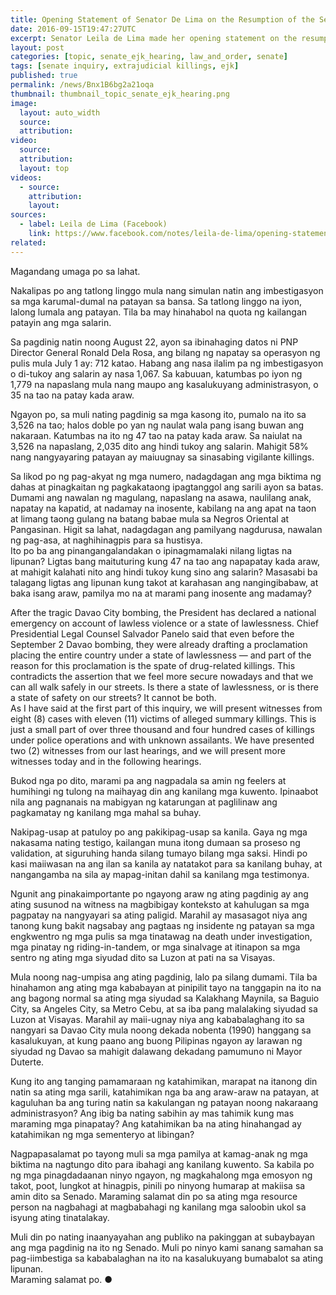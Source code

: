 ```yaml
---
title: Opening Statement of Senator De Lima on the Resumption of the Senate Inquiry on Extrajudicial Killings
date: 2016-09-15T19:47:27UTC
excerpt: Senator Leila de Lima made her opening statement on the resumption of the Senate Committee hearing on 15 September 2016 on the recent extrajudicial killings and summary executions of suspected criminals.
layout: post
categories: [topic, senate_ejk_hearing, law_and_order, senate]
tags: [senate inquiry, extrajudicial killings, ejk]
published: true
permalink: /news/Bnx1B6bg2a21oqa
thumbnail: thumbnail_topic_senate_ejk_hearing.png
image:
  layout: auto_width
  source: 
  attribution: 
video:
  source: 
  attribution: 
  layout: top
videos:
  - source: 
    attribution: 
    layout: 
sources:
  - label: Leila de Lima (Facebook)
    link: https://www.facebook.com/notes/leila-de-lima/opening-statement-of-sen-leila-m-de-lima-on-the-resumption-of-the-senate-inquiry/1847740535456493/
related:
---
```


Magandang umaga po sa lahat.   

Nakalipas po ang tatlong linggo mula nang simulan natin ang imbestigasyon sa mga karumal-dumal na patayan sa bansa. Sa tatlong linggo na iyon, lalong lumala ang patayan. Tila ba may hinahabol na quota ng kailangan patayin ang mga salarin.    

Sa pagdinig natin noong August 22, ayon sa ibinahaging datos ni PNP Director General Ronald Dela Rosa, ang bilang ng napatay sa operasyon ng pulis mula July 1 ay: 712 katao. Habang ang nasa ilalim pa ng imbestigasyon o di-tukoy ang salarin ay nasa 1,067. Sa kabuuan, katumbas po iyon ng 1,779 na napaslang mula nang maupo ang kasalukuyang administrasyon, o 35 na tao na patay kada araw.    

Ngayon po, sa muli nating pagdinig sa mga kasong ito, pumalo na ito sa 3,526 na tao; halos doble po yan ng naulat wala pang isang buwan ang nakaraan. Katumbas na ito ng 47 tao na patay kada araw. Sa naiulat na 3,526 na napaslang, 2,035 dito ang hindi tukoy ang salarin. Mahigit 58% nang nangyayaring patayan ay maiuugnay sa sinasabing vigilante killings.    

Sa likod po ng pag-akyat ng mga numero, nadagdagan ang mga biktima ng dahas at pinagkaitan ng pagkakataong ipagtanggol ang sarili ayon sa batas. Dumami ang nawalan ng magulang, napaslang na asawa, naulilang anak, napatay na kapatid, at nadamay na inosente, kabilang na ang apat na taon at limang taong gulang na batang babae mula sa Negros Oriental at Pangasinan. Higit sa lahat, nadagdagan ang pamilyang nagdurusa, nawalan ng pag-asa, at naghihinagpis para sa hustisya.     
Ito po ba ang pinangangalandakan o ipinagmamalaki nilang ligtas na lipunan? Ligtas bang maituturing kung 47 na tao ang napapatay kada araw, at mahigit kalahati nito ang hindi tukoy kung sino ang salarin? Masasabi ba talagang ligtas ang lipunan kung takot at karahasan ang nangingibabaw, at baka isang araw, pamilya mo na at marami pang inosente ang madamay?    

After the tragic Davao City bombing, the President has declared a national emergency on account of lawless violence or a state of lawlessness. Chief Presidential Legal Counsel Salvador Panelo said that even before the September 2 Davao bombing, they were already drafting a proclamation placing the entire country under a state of lawlessness — and part of the reason for this proclamation is the spate of drug-related killings. This contradicts the assertion that we feel more secure nowadays and that we can all walk safely in our streets. Is there a state of lawlessness, or is there a state of safety on our streets? It cannot be both.   
As I have said at the first part of this inquiry, we will present witnesses from eight (8) cases with eleven (11) victims of alleged summary killings. This is just a small part of over three thousand and four hundred cases of killings under police operations and with unknown assailants. We have presented two (2) witnesses from our last hearings, and we will present more witnesses today and in the following hearings.    

Bukod nga po dito, marami pa ang nagpadala sa amin ng feelers at humihingi ng tulong na maihayag din ang kanilang mga kuwento. Ipinaabot nila ang pagnanais na mabigyan ng katarungan at paglilinaw ang pagkamatay ng kanilang mga mahal sa buhay.    

Nakipag-usap at patuloy po ang pakikipag-usap sa kanila. Gaya ng mga nakasama nating testigo, kailangan muna itong dumaan sa proseso ng validation, at siguruhing handa silang tumayo bilang mga saksi. Hindi po kasi maiiwasan na ang ilan sa kanila ay natatakot para sa kanilang buhay, at nangangamba na sila ay mapag-initan dahil sa kanilang mga testimonya.   

Ngunit ang pinakaimportante po ngayong araw ng ating pagdinig ay ang ating susunod na witness na magbibigay konteksto at kahulugan sa mga pagpatay na nangyayari sa ating paligid. Marahil ay masasagot niya ang tanong kung bakit nagsabay ang pagtaas ng insidente ng patayan sa mga engkwentro ng mga pulis sa mga tinatawag na death under investigation, mga pinatay ng riding-in-tandem, or mga sinalvage at itinapon sa mga sentro ng ating mga siyudad dito sa Luzon at pati na sa Visayas.

Mula noong nag-umpisa ang ating pagdinig, lalo pa silang dumami. Tila ba hinahamon ang ating mga kababayan at pinipilit tayo na tanggapin na ito na ang bagong normal sa ating mga siyudad sa Kalakhang Maynila, sa Baguio City, sa Angeles City, sa Metro Cebu, at sa iba pang malalaking siyudad sa Luzon at Visayas. Marahil ay maii-ugnay niya ang kababalaghang ito sa nangyari sa Davao City mula noong dekada nobenta (1990) hanggang sa kasalukuyan, at kung paano ang buong Pilipinas ngayon ay larawan ng siyudad ng Davao sa mahigit dalawang dekadang pamumuno ni Mayor Duterte.    

Kung ito ang tanging pamamaraan ng katahimikan, marapat na itanong din natin sa ating mga sarili, katahimikan nga ba ang araw-araw na patayan, at kaguluhan ba ang turing natin sa kakulangan ng patayan noong nakaraang administrasyon? Ang ibig ba nating sabihin ay mas tahimik kung mas maraming mga pinapatay? Ang katahimikan ba na ating hinahangad ay katahimikan ng mga sementeryo at libingan?      

Nagpapasalamat po tayong muli sa mga pamilya at kamag-anak ng mga biktima na nagtungo dito para ibahagi ang kanilang kuwento. Sa kabila po ng mga pinagdadaanan ninyo ngayon, ng magkahalong mga emosyon ng takot, poot, lungkot at hinagpis, pinili po ninyong humarap at makiisa sa amin dito sa Senado. Maraming salamat din po sa ating mga resource person na nagbahagi at magbabahagi ng kanilang mga saloobin ukol sa isyung ating tinatalakay.    

Muli din po nating inaanyayahan ang publiko na pakinggan at subaybayan ang mga pagdinig na ito ng Senado. Muli po ninyo kami sanang samahan sa pag-iimbestiga sa kababalaghan na ito na kasalukuyang bumabalot sa ating lipunan.   
Maraming salamat po.
&#x25cf;
